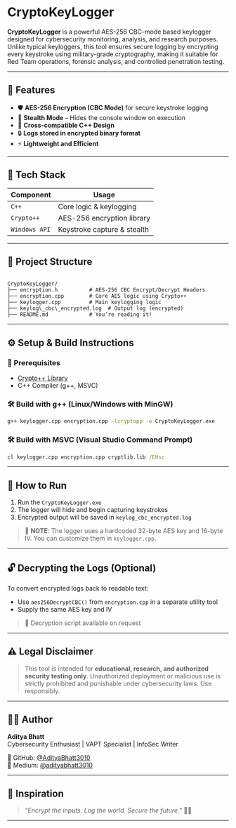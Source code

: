 # CryptoKeyLogger

**CryptoKeyLogger** is a powerful AES-256 CBC-mode based keylogger designed for cybersecurity monitoring, analysis, and research purposes. Unlike typical keyloggers, this tool ensures secure logging by encrypting every keystroke using military-grade cryptography, making it suitable for Red Team operations, forensic analysis, and controlled penetration testing.

---

## 🧠 Features

- 🛡️ **AES-256 Encryption (CBC Mode)** for secure keystroke logging
- 🧬 **Stealth Mode** – Hides the console window on execution
- 🧾 **Cross-compatible C++ Design**
- 🔒 **Logs stored in encrypted binary format**
- ⚡ **Lightweight and Efficient**

---

## 🧰 Tech Stack

| Component       | Usage                        |
|----------------|------------------------------|
| `C++`           | Core logic & keylogging      |
| `Crypto++`      | AES-256 encryption library   |
| `Windows API`   | Keystroke capture & stealth  |

---

## 📁 Project Structure

```

CryptoKeyLogger/
├── encryption.h          # AES-256 CBC Encrypt/Decrypt Headers
├── encryption.cpp        # Core AES logic using Crypto++
├── keylogger.cpp         # Main keylogging logic
├── keylog\_cbc\_encrypted.log  # Output log (encrypted)
├── README.md             # You’re reading it!

````

---

## ⚙️ Setup & Build Instructions

### 🔧 Prerequisites

- [Crypto++ Library](https://www.cryptopp.com/)
- C++ Compiler (g++, MSVC)

### 🛠️ Build with g++ (Linux/Windows with MinGW)
```bash
g++ keylogger.cpp encryption.cpp -lcryptopp -o CryptoKeyLogger.exe
````

### 🛠️ Build with MSVC (Visual Studio Command Prompt)

```cmd
cl keylogger.cpp encryption.cpp cryptlib.lib /EHsc
```

---

## 🚀 How to Run

1. Run the `CryptoKeyLogger.exe`
2. The logger will hide and begin capturing keystrokes
3. Encrypted output will be saved in `keylog_cbc_encrypted.log`

> 🔐 **NOTE**: The logger uses a hardcoded 32-byte AES key and 16-byte IV. You can customize them in `keylogger.cpp`.

---

## 🔓 Decrypting the Logs (Optional)

To convert encrypted logs back to readable text:

* Use `aes256DecryptCBC()` from `encryption.cpp` in a separate utility tool
* Supply the same AES key and IV

> 🧪 Decryption script available on request

---

## ⚠️ Legal Disclaimer

> This tool is intended for **educational, research, and authorized security testing only**. Unauthorized deployment or malicious use is strictly prohibited and punishable under cybersecurity laws. Use responsibly.

---

## 👨‍💻 Author

**Aditya Bhatt** <br/>
Cybersecurity Enthusiast | VAPT Specialist | InfoSec Writer <br/>

🔗 GitHub: [@AdityaBhatt3010](https://github.com/AdityaBhatt3010) <br/>
📝 Medium: [@adityabhatt3010](https://medium.com/@adityabhatt3010)

---

## 🧠 Inspiration

> *"Encrypt the inputs. Log the world. Secure the future."* 🧠🦇

---
